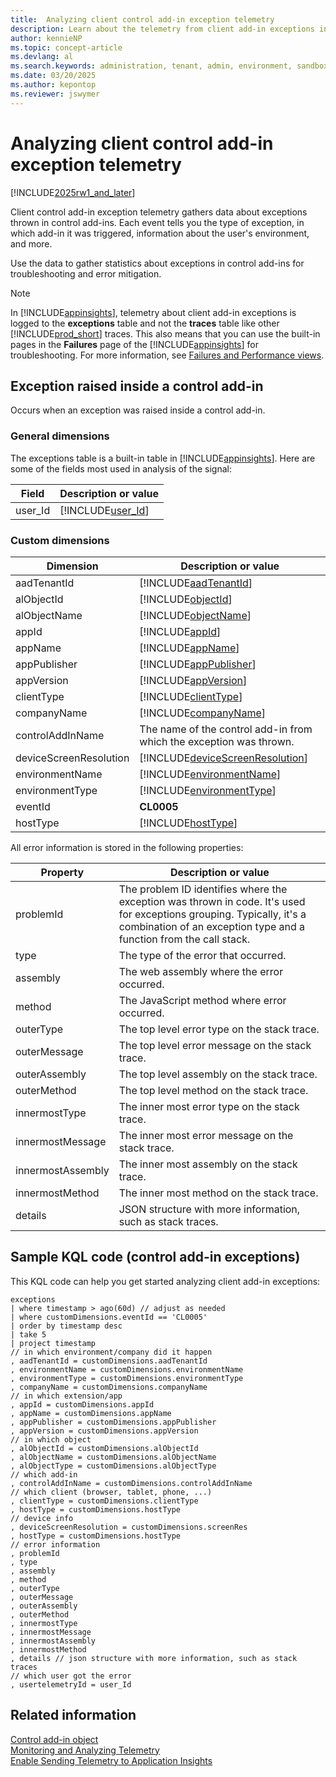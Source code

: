 ```yaml
---
title:  Analyzing client control add-in exception telemetry
description: Learn about the telemetry from client add-in exceptions in Business Central  
author: kennieNP
ms.topic: concept-article
ms.devlang: al
ms.search.keywords: administration, tenant, admin, environment, sandbox, telemetry
ms.date: 03/20/2025
ms.author: kepontop
ms.reviewer: jswymer
---
```

# Analyzing client control add-in exception telemetry

[!INCLUDE[2025rw1_and_later](../developer/includes/2025rw1_and_later.md)]

Client control add-in exception telemetry gathers data about exceptions thrown in control add-ins. Each event tells you the type of exception, in which add-in it was triggered, information about the user's environment, and more.

Use the data to gather statistics about exceptions in control add-ins for troubleshooting and error mitigation.

> [!NOTE]
> In [!INCLUDE[appinsights](../includes/azure-appinsights-name.md)], telemetry about client add-in exceptions is logged to the **exceptions** table and not the **traces** table like other [!INCLUDE[prod_short](../developer/includes/prod_short.md)] traces. This also means that you can use the built-in pages in the **Failures** page of the [!INCLUDE[appinsights](../includes/azure-appinsights-name.md)] for troubleshooting. For more information, see [Failures and Performance views](/azure/azure-monitor/app/failures-and-performance-views?tabs=failures-view).

## Exception raised inside a control add-in

Occurs when an exception was raised inside a control add-in.

### General dimensions

The exceptions table is a built-in table in [!INCLUDE[appinsights](../includes/azure-appinsights-name.md)]. Here are some of the fields most used in analysis of the signal:

|Field|Description or value|
|---------|-----|
|user_Id|[!INCLUDE[user_Id](../includes/include-telemetry-user-id.md)] |

### Custom dimensions

|Dimension|Description or value|
|---------|-----|
|aadTenantId|[!INCLUDE[aadTenantId](../includes/include-telemetry-dimension-aadtenantid.md)]|
|alObjectId|[!INCLUDE[objectId](../includes/include-telemetry-dimension-page-object-id.md)]|
|alObjectName|[!INCLUDE[objectName](../includes/include-telemetry-dimension-page-object-name.md)]|
|appId|[!INCLUDE[appId](../includes/include-telemetry-dimension-page-app-id.md)]|
|appName|[!INCLUDE[appName](../includes/include-telemetry-dimension-page-app-name.md)]|
|appPublisher|[!INCLUDE[appPublisher](../includes/include-telemetry-dimension-page-app-publisher.md)]|
|appVersion|[!INCLUDE[appVersion](../includes/include-telemetry-dimension-page-app-version.md)]|
|clientType| [!INCLUDE[clientType](../includes/include-telemetry-dimension-client-type.md)] |
|companyName|[!INCLUDE[companyName](../includes/include-telemetry-dimension-company-name.md)]|
|controlAddInName| The name of the control add-in from which the exception was thrown. |
|deviceScreenResolution| [!INCLUDE[deviceScreenResolution](../includes/include-telemetry-dimension-device-screen-resolution.md)] |
|environmentName|[!INCLUDE[environmentName](../includes/include-telemetry-dimension-environment-name.md)]|
|environmentType|[!INCLUDE[environmentType](../includes/include-telemetry-dimension-environment-type.md)]|
|eventId|**CL0005** |
|hostType| [!INCLUDE[hostType](../includes/include-telemetry-dimension-host-type.md)]|

All error information is stored in the following properties:

|Property|Description or value|
|---------|-----|
| problemId | The problem ID identifies where the exception was thrown in code. It's used for exceptions grouping. Typically, it's a combination of an exception type and a function from the call stack. |
| type | The type of the error that occurred. |
| assembly| The web assembly where the error occurred. |
| method| The JavaScript method where error occurred. |
| outerType | The top level error type on the stack trace. |
| outerMessage | The top level error message on the stack trace. |
| outerAssembly | The top level assembly on the stack trace. |
| outerMethod | The top level method on the stack trace. |
| innermostType | The inner most error type on the stack trace. |
| innermostMessage | The inner most error message on the stack trace. |
| innermostAssembly | The inner most assembly on the stack trace. |
| innermostMethod | The inner most method on the stack trace. |
| details | JSON structure with more information, such as stack traces. |

## Sample KQL code (control add-in exceptions)

This KQL code can help you get started analyzing client add-in exceptions:

```kql
exceptions 
| where timestamp > ago(60d) // adjust as needed
| where customDimensions.eventId == 'CL0005' 
| order by timestamp desc 
| take 5
| project timestamp
// in which environment/company did it happen
, aadTenantId = customDimensions.aadTenantId 
, environmentName = customDimensions.environmentName 
, environmentType = customDimensions.environmentType
, companyName = customDimensions.companyName
// in which extension/app
, appId = customDimensions.appId
, appName = customDimensions.appName
, appPublisher = customDimensions.appPublisher
, appVersion = customDimensions.appVersion
// in which object
, alObjectId = customDimensions.alObjectId 
, alObjectName = customDimensions.alObjectName
, alObjectType = customDimensions.alObjectType
// which add-in
, controlAddInName = customDimensions.controlAddInName
// which client (browser, tablet, phone, ...)
, clientType = customDimensions.clientType
, hostType = customDimensions.hostType
// device info
, deviceScreenResolution = customDimensions.screenRes
, hostType = customDimensions.hostType
// error information
, problemId 
, type
, assembly
, method
, outerType 
, outerMessage 
, outerAssembly 
, outerMethod 
, innermostType 
, innermostMessage 
, innermostAssembly 
, innermostMethod 
, details // json structure with more information, such as stack traces
// which user got the error
, usertelemetryId = user_Id 
```

## Related information

[Control add-in object](../developer/devenv-control-addin-object.md)  
[Monitoring and Analyzing Telemetry](telemetry-overview.md)  
[Enable Sending Telemetry to Application Insights](telemetry-enable-application-insights.md)  
